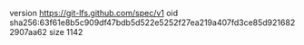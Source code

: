 version https://git-lfs.github.com/spec/v1
oid sha256:63f61e8b5c909df47bdb5d522e5252f27ea219a407fd3ce85d9216822907aa62
size 1142
